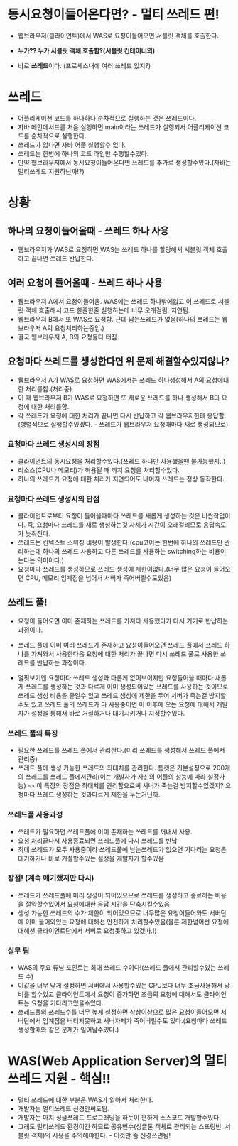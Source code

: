 # 동시요청이들어온다면? - 멀티 쓰레드 편!

- 웹브라우저(클라이언트)에서 WAS로 요청이들어오면 서블릿 객체를 호출한다.

- **누가?? 누가 서블릿 객체 호출함?(서블릿 컨테이너의)**
- 바로 **쓰레드**이다. (프로세스내에 여러 쓰레드 있지?)

# 쓰레드

- 어플리케이션 코드를 하나하나 순차적으로 실행하는 것은 쓰레드이다.
- 자바 메인메서드를 처음 실행하면 main이라는 쓰레드가 실행되서 어플리케이션 코드를 순차적으로 실행한다.
- 쓰레드가 없다면 자바 어플 실행할수 없다.
- 쓰레드는 한번에 하나의 코드 라인만 수행할수있다.
- 만약 웹브라우저에서 동시요청이들어온다면 쓰레드를 추가로 생성할수있다.(자바는 멀티쓰레드 지원하닌까!?)

# 상황

## 하나의 요청이들어올때 - 쓰레드 하나 사용

- 웹브라우저가 WAS로 요청하면 WAS는 쓰레드 하나를 할당해서 서블릿 객체 호출하고 끝나면 쓰레드 반납한다.

## 여러 요청이 들어올때 - 쓰레드 하나 사용

- 웹브라우저 A에서 요청이들어옴. WAS에는 쓰레드 하나밖에없고 이 쓰레드로 서블릿 객체 호출해서 코드 한줄한줄 실행하는데 너무 오래걸림. 지연됨.
- 웹브라우저 B에서 또 WAS로 요청함. 근데 남는쓰레드가 없음(하나의 쓰레드는 웹브라우저 A의 요청처리하는중임.)
- 결국 웹브라우저 A, B의 요청둘다 터짐.

## 요청마다 쓰레드를 생성한다면 위 문제 해결할수있지않나?

- 웹브라우저 A가 WAS로 요청하면 WAS에서는 쓰레드 하나생성해서 A의 요청에대한 처리를함.(처리중)
- 이 때 웹브라우저 B가 WAS로 요청하면 또 새로운 쓰레드를 하나 생성해서 B의 요청에 대한 처리를함.
- 각 쓰레드가 요청에 대한 처리가 끝나면 다시 반납하고 각 웹브라우저한테 응답함.(병렬적으로 실행할수있겠다. - 쓰레드가 웹브라우저 요청때마다 새로 생성되므로)

### 요청마다 쓰레드 생성시의 장점

- 클라이언트의 동시요청을 처리할수있다.(쓰레드 하나만 사용했을땐 불가능했지..)
- 리소스(CPU나 메모리)가 허용될 때 까지 요청을 처리할수있다.
- 하나의 쓰레드가 요청에 대한 처리가 지연되어도 나머지 쓰레드는 정상 동작한다.

### 요청마다 쓰레드 생성시의 단점

- 클라이언트로부터 요청이 들어올때마다 쓰레드를 새롭게 생성하는 것은 비싼작업이다. 즉, 요청마다 쓰레드를 새로 생성하는것 자체가 시간이 오래걸리므로 응답속도가 늦춰진다.
- 쓰레드는 컨텍스트 스위칭 비용이 발생한다.(cpu코어는 한번에 하나의 쓰레드만 관리하는데 하나의 쓰레드 사용하고 다른 쓰레드를 사용하는 switching하는 비용이 는다는 의미이다.)
- 요청마다 쓰레드를 생성하므로 쓰레드 생성에 제한이없다.(너무 많은 요청이 들어오면 CPU, 메모리 임계점을 넘어서 서버가 죽어버릴수도있음)

## 쓰레드 풀!

- 요청이 들어오면 이미 존재하는 쓰레드를 가져다 사용했다가 다시 거기로 반납하는 과정이다.
- 쓰레드 풀에 이미 여러 쓰레드가 존재하고 요청이들어오면 쓰레드 풀에서 쓰레드 하나를 가져와서 사용한다음 요청에 대한 처리가 끝나면 다시 쓰레드 풀로 사용한 쓰레드를 반납하는 과정이다.

- 얼핏보기엔 요청마다 쓰레드 생성과 다른게 없어보이지만 요청들어올 때마다 새롭게 쓰레드를 생성하는 것과 다르게 이미 생성되어있는 쓰레드를 사용하는 것이므로 쓰레드 생성 비용을 줄일수 있고 쓰레드 생성에 제한을 두어 서버가 죽는걸 방지할수도 있고 쓰레드 풀의 쓰레드가 다 사용중이면 이 이후에 오는 요청에 대해서 개발자가 설정을 통해서 바로 거절하거나 대기시키거나 지정할수있다.

### 쓰레드 풀의 특징

- 필요한 쓰레드를 쓰레드 풀에서 관리한다.(미리 쓰레드를 생성해서 쓰레드 풀에서 관리중)
- 쓰레드 풀에 생성 가능한 쓰레드의 최대치를 관리한다. 톰캣은 기본설정으로 200개의 쓰레드를 쓰레드 풀에서관리(이는 개발자가 자신의 어플의 성능에 따라 설정가능) -> 이 특징의 장점은 최대치를 관리함으로써 서버가 죽는걸 방지할수있겠지? 요청마다 쓰레드 생성하는 것과다르게 제한을 두는거닌까.

### 쓰레드풀 사용과정

- 쓰레드가 필요하면 쓰레드풀에 이미 존재하는 쓰레드를 꺼내서 사용.
- 요청 처리끝나서 사용종료되면 쓰레드풀에 다시 쓰레드를 반납
- 최대 쓰레드가 모두 사용중이라 쓰레드풀에 남는쓰레드가 없으면 기다리는 요청은 대기하거나 바로 거절할수있는 설정을 개발자가 할수있음

### 장점! (계속 얘기했지만 다시)

- 쓰레드가 쓰레드풀에 미리 생성이 되어있으므로 쓰레드를 생성하고 종료하는 비용을 절약할수있어서 요청에대한 응답 시간을 단축시킬수있음
- 생성 가능한 쓰레드의 수가 제한이 되어있으므로 너무많은 요청이들어와도 서버단에 이미 들어와있는 요청에 대해선 안전하게 처리할수있음(물론 제한넘어선 요청에 대해선 클라이언트단에서 서버로 요청못하고 있겠따.!)

### 실무 팁

- WAS의 주요 튜닝 포인트는 최대 쓰레드 수이다!(쓰레드 풀에서 관리할수있는 쓰레드 수)
- 이값을 너무 낮게 설정하면 서버에서 사용할수있는 CPU보다 너무 조금사용해서 낭비를 할수있고 클라이언트에서 요청이 증가하면 조금의 요청에 대해서도 클라이언트는 요청을 기다리고있을수있다.
- 쓰레드풀의 쓰레드수를 너무 높게 설정하면 상상이상으로 많은 요청이들어오면 서버단에서 임계점을 버티지못하고 서버자체가 죽어버릴수도 있다.(요청마다 쓰레드 생성할때와 같은 문제가 일어날수있다.)

# WAS(Web Application Server)의 멀티 쓰레드 지원 - 핵심!!

- 멀티 쓰레드에 대한 부분은 WAS가 알아서 처리한다.
- 개발자는 멀티쓰레드 신경안써도됨.
- 개발자는 마치 싱글쓰레드 프로그래밍을 하듯이 편하게 소스코드 개발할수있다.
- 그래도 멀티쓰레드 환경이긴 하므로 공유변수(싱글톤 객체로 관리되는 스프링빈, 서블릿 객체)의 사용을 주의해야한다. - 이것만 좀 신경쓰면됨!

